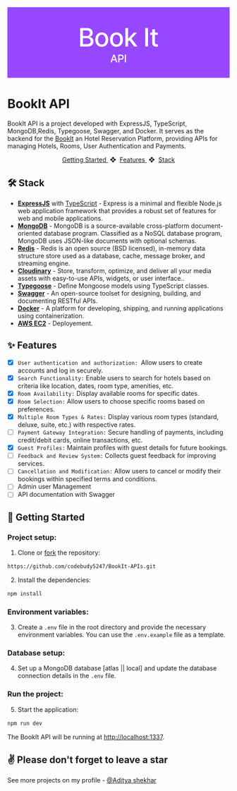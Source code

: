 <div align="center">
<a href="">
<img src="./banner.png">
</a>
</div>

# BookIt API

BookIt API is a project developed with ExpressJS, TypeScript, MongoDB,Redis, Typegoose, Swagger, and Docker. It serves as the backend for the [BookIt](https://github.com) an Hotel Reservation Platform, providing APIs for managing Hotels, Rooms, User Authentication and Payments.

<div align="center">
    <a href="#-getting-started">
        Getting Started
    </a>
    <span>&nbsp;❖&nbsp;</span>
    <a href="#-features">
        Features
    </a>
    <span>&nbsp;❖&nbsp;</span>
    <a href="#%EF%B8%8F-stack">
        Stack
    </a>
</div>


## 🛠️ Stack

- **[ExpressJS](https://expressjs.com/)** with [TypeScript](https://www.typescriptlang.org/) - Express is a minimal and flexible Node.js web application framework that provides a robust set of features for web and mobile applications.
- **[MongoDB](https://www.mongodb.com/)** - MongoDB is a source-available cross-platform document-oriented database program. Classified as a NoSQL database program, MongoDB uses JSON-like documents with optional schemas.
- **[Redis](https://redis.io/)** - Redis is an open source (BSD licensed), in-memory data structure store used as a database, cache, message broker, and streaming engine.
- **[Cloudinary](https://cloudinary.com/)** - Store, transform, optimize, and deliver all your media assets with easy-to-use APIs, widgets, or user interface..
- **[Typegoose](https://typegoose.github.io/typegoose/)** - Define Mongoose models using TypeScript classes.
- **[Swagger](https://swagger.io/)** - An open-source toolset for designing, building, and documenting RESTful APIs.
- **[Docker](https://www.docker.com/)** - A platform for developing, shipping, and running applications using containerization.
- **[AWS EC2](https://aws.amazon.com/pm/ec2/?gclid=CjwKCAiAsIGrBhAAEiwAEzMlCzO6ZAQnMTi432RVXBKrtWS9XBasp3OyP9noTNOcZTWanwPXWTyqYRoCWdEQAvD_BwE&trk=32f4fbd0-ffda-4695-a60c-8857fab7d0dd&sc_channel=ps&ef_id=CjwKCAiAsIGrBhAAEiwAEzMlCzO6ZAQnMTi432RVXBKrtWS9XBasp3OyP9noTNOcZTWanwPXWTyqYRoCWdEQAvD_BwE:G:s&s_kwcid=AL!4422!3!476942909971!e!!g!!aws%20ec2!11539707735!118057053088)** - Deployement.

## ✨ Features

- [x] ```User authentication and authorization: ```Allow users to create accounts and log in securely.
- [x] ```Search Functionality:``` Enable users to search for hotels based on criteria like location, dates, room type, amenities, etc.
- [x] ```Room Availability:``` Display available rooms for specific dates.
- [x] ```Room Selection:``` Allow users to choose specific rooms based on preferences.
- [x] ```Multiple Room Types & Rates:``` Display various room types (standard, deluxe, suite, etc.) with respective rates.
- [ ] ```Payment Gateway Integration:``` Secure handling of payments, including credit/debit cards, online transactions, etc.
- [x] ```Guest Profiles:``` Maintain profiles with guest details for future bookings.
- [ ] ```Feedback and Review System:``` Collects guest feedback for improving services.
- [ ] ```Cancellation and Modification:``` Allow users to cancel or modify their bookings within specified terms and conditions.
- [ ] Admin user Management
- [ ] API documentation with Swagger

## 🚀 Getting Started

### **Project setup:**

1. Clone or [fork](https://github.com/codebudy5247/BookIt-APIs.git) the repository:

```bash
https://github.com/codebudy5247/BookIt-APIs.git
```

2. Install the dependencies:

```bash
npm install
```

### **Environment variables:**

3. Create a `.env` file in the root directory and provide the necessary environment variables. You can use the `.env.example` file as a template.

### **Database setup:**

4. Set up a MongoDB database [atlas || local] and update the database connection details in the `.env` file.

### **Run the project:**

5. Start the application:

```bash
npm run dev
```

The BookIt API will be running at [http://localhost:1337](http://localhost:1337).

## ✌ Please don't forget to leave a star

See more projects on my profile - [@Aditya shekhar](https://github.com/codebudy5247)

